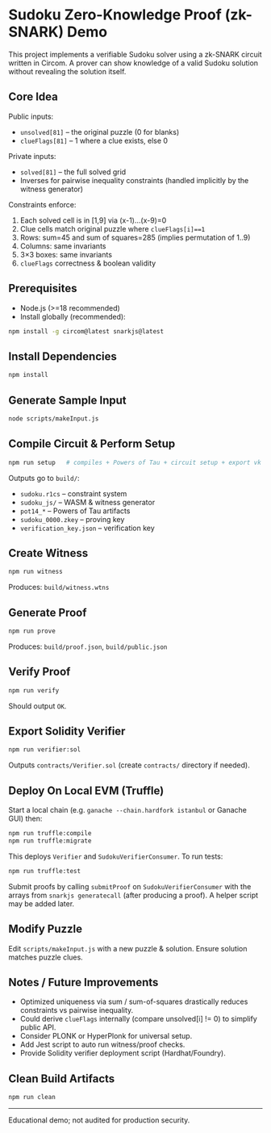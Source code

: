 # Sudoku Zero-Knowledge Proof (zk-SNARK) Demo

This project implements a verifiable Sudoku solver using a zk-SNARK circuit written in Circom. A prover can show knowledge of a valid Sudoku solution without revealing the solution itself.

## Core Idea
Public inputs:
- `unsolved[81]` – the original puzzle (0 for blanks)
- `clueFlags[81]` – 1 where a clue exists, else 0

Private inputs:
- `solved[81]` – the full solved grid
- Inverses for pairwise inequality constraints (handled implicitly by the witness generator)

Constraints enforce:
1. Each solved cell is in [1,9] via (x-1)…(x-9)=0
2. Clue cells match original puzzle where `clueFlags[i]==1`
3. Rows: sum=45 and sum of squares=285 (implies permutation of 1..9)
4. Columns: same invariants
5. 3×3 boxes: same invariants
6. `clueFlags` correctness & boolean validity

## Prerequisites
- Node.js (>=18 recommended)
- Install globally (recommended):
```bash
npm install -g circom@latest snarkjs@latest
```

## Install Dependencies
```bash
npm install
```

## Generate Sample Input
```bash
node scripts/makeInput.js
```

## Compile Circuit & Perform Setup
```bash
npm run setup   # compiles + Powers of Tau + circuit setup + export vk
```

Outputs go to `build/`:
- `sudoku.r1cs` – constraint system
- `sudoku_js/` – WASM & witness generator
- `pot14_*` – Powers of Tau artifacts
- `sudoku_0000.zkey` – proving key
- `verification_key.json` – verification key

## Create Witness
```bash
npm run witness
```
Produces: `build/witness.wtns`

## Generate Proof
```bash
npm run prove
```
Produces: `build/proof.json`, `build/public.json`

## Verify Proof
```bash
npm run verify
```
Should output `OK`.

## Export Solidity Verifier
```bash
npm run verifier:sol
```
Outputs `contracts/Verifier.sol` (create `contracts/` directory if needed).

## Deploy On Local EVM (Truffle)
Start a local chain (e.g. `ganache --chain.hardfork istanbul` or Ganache GUI) then:
```bash
npm run truffle:compile
npm run truffle:migrate
```
This deploys `Verifier` and `SudokuVerifierConsumer`. To run tests:
```bash
npm run truffle:test
```
Submit proofs by calling `submitProof` on `SudokuVerifierConsumer` with the arrays from `snarkjs generatecall` (after producing a proof). A helper script may be added later.

## Modify Puzzle
Edit `scripts/makeInput.js` with a new puzzle & solution. Ensure solution matches puzzle clues.

## Notes / Future Improvements
- Optimized uniqueness via sum / sum-of-squares drastically reduces constraints vs pairwise inequality.
- Could derive `clueFlags` internally (compare unsolved[i] != 0) to simplify public API.
- Consider PLONK or HyperPlonk for universal setup.
- Add Jest script to auto run witness/proof checks.
- Provide Solidity verifier deployment script (Hardhat/Foundry).

## Clean Build Artifacts
```bash
npm run clean
```

---
Educational demo; not audited for production security.
